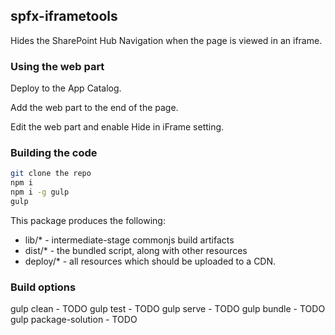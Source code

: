 ## spfx-iframetools

Hides the SharePoint Hub Navigation when the page is viewed in an iframe.  

### Using the web part

Deploy to the App Catalog. 

Add the web part to the end of the page.

Edit the web part and enable Hide in iFrame setting.


### Building the code

```bash
git clone the repo
npm i
npm i -g gulp
gulp
```

This package produces the following:

* lib/* - intermediate-stage commonjs build artifacts
* dist/* - the bundled script, along with other resources
* deploy/* - all resources which should be uploaded to a CDN.

### Build options

gulp clean - TODO
gulp test - TODO
gulp serve - TODO
gulp bundle - TODO
gulp package-solution - TODO
